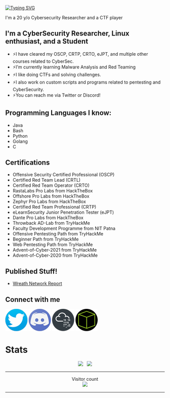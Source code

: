 [![Typing SVG](https://readme-typing-svg.herokuapp.com?color=13D3CB&size=22&vCenter=true&multiline=true&width=397&height=49&lines=Hey+there+%F0%9F%91%8B!+I'm+Cipher007)](https://git.io/typing-svg)

I'm a 20 y/o Cybersecurity Researcher and a CTF player

## I'm a CyberSecurity Researcher, Linux enthusiast, and a Student

* ⚡I have cleared my OSCP, CRTP, CRTO, eJPT, and multiple other courses related to CyberSec.
* ⚡I'm currently learning Malware Analysis and Red Teaming
* ⚡I like doing CTFs and solving challenges.
* ⚡I also work on custom scripts and programs related to pentesting and CyberSecurity.
* ⚡You can reach me via Twitter or Discord!

## Programming Languages I know:

* Java
* Bash
* Python
* Golang
* C

## Certifications 

* Offensive Security Certified Professional (OSCP)
* Certified Red Team Lead (CRTL)
* Certified Red Team Operator (CRTO)
* RastaLabs Pro Labs from HackTheBox
* Offshore Pro Labs from HackTheBox
* Zephyr Pro Labs from HackTheBox
* Certified Red Team Professional (CRTP)
* eLearnSecurity Junior Penetration Tester (eJPT)
* Dante Pro Labs  from HackTheBox
* Throwback AD-Lab from TryHackMe
* Faculty Development Programme from NIT Patna
* Offensive Pentesting Path from TryHackMe
* Beginner Path from TryHackMe
* Web Pentesting Path from TryHackMe
* Advent-of-Cyber-2021 from TryHackMe
* Advent-of-Cyber-2020 from TryHackMe

## Published Stuff!

* [Wreath Network Report](https://drive.google.com/file/d/17_V8oOHD1WEFaSlDdO0M6rbQHQ0T84n7/view)

## Connect with me

[![Twitter](assets/twitter-logo.png)][Twitter]
[![Discord](assets/discord-logo.png)][Discord]
[![TryHackMe](assets/thm-logo.png)][TryHackMe]
[![HackTheBox](assets/htb-logo.png)][HackTheBox]  


# Stats 

<p align="center">
  <img src="https://github-readme-stats.vercel.app/api?username=cipher7&show_icons=true&theme=algolia" /> &nbsp;
  <img src="https://github-readme-streak-stats.herokuapp.com/?user=cipher7&theme=algolia&show_icons=true" />
<p>
  
---

<p align="center"> 
  Visitor count<br>
  <img src="https://profile-counter.glitch.me/Cipher7/count.svg" />
</p>

---
[Twitter]: https://twitter.com/xCipher007
[Discord]: https://discordapp.com/users/706779776349765722
[TryHackMe]: https://tryhackme.com/p/Cipher007
[HackTheBox]: https://app.hackthebox.eu/profile/306748
